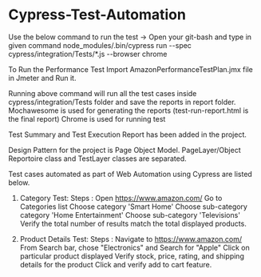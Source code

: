 # Cypress-Test-Automation

Use the below command to run the test ->
Open your git-bash and type in given command
node_modules/.bin/cypress run --spec cypress/integration/Tests/*.js --browser chrome

To Run the Performance Test Import AmazonPerformanceTestPlan.jmx file in Jmeter and Run it.

Running above command will run all the test cases inside cypress/integration/Tests folder and save the reports in report folder.
Mochawesome is used for generating the reports (test-run-report.html is the final report)
Chrome is used for running test

Test Summary and Test Execution Report has been added in the project.

Design Pattern for the project is Page Object Model. PageLayer/Object Reportoire class and TestLayer classes are separated.

Test cases automated as part of Web Automation using Cypress are listed below.

1. Category Test:
 Steps : 
  Open https://www.amazon.com/
  Go to Categories list
  Choose category 'Smart Home'
  Choose sub-category category 'Home Entertainment'
  Choose sub-category 'Televisions'
  Verify the total number of results match the total displayed products.
   
2. Product Details Test:
 Steps : 
  Navigate to https://www.amazon.com/
  From Search bar, chose "Electronics" and Search for "Apple"
  Click on particular product displayed
  Verify stock, price, rating, and shipping details for the product
  Click and verify add to cart feature.
  
  
   
  
